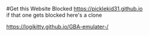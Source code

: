 #Get this Website Blocked
https://picklekid31.github.io           
if that one gets blocked here's a clone
   
https://logikitty.github.io/GBA-emulater-/
